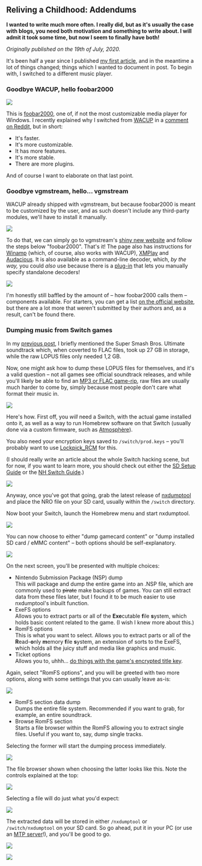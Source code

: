 ## Reliving a Childhood: Addendums

**I wanted to write much more often. I really did, but as it's usually the case with blogs, you need both motivation and something to write about. I will admit it took some time, but now I seem to finally have both!**

*Originally published on the 19th of July, 2020.*

It's been half a year since I published [my first article](childhood.html), and in the meantime a lot of things changed; things which I wanted to document in post. To begin with, I switched to a different music player.

### Goodbye WACUP, hello foobar2000

![](2-1.png)

This is [foobar2000](https://foobar2000.org/), one of, if not the most customizable media player for Windows. I recently explained why I switched from [WACUP](https://getwacup.com/) in a [comment on Reddit](https://www.reddit.com/r/musichoarder/comments/gostq8/aimp_or_foobar2000/frizxbi), but in short:

- It's faster.
- It's more customizable.
- It has more features.
- It's more stable.
- There are more plugins.

And of course I want to elaborate on that last point.

### Goodbye vgmstream, hello... vgmstream

WACUP already shipped with vgmstream, but because foobar2000 is meant to be customized by the user, and as such doesn't include any third-party modules, we'll have to install it manually.

![](2-2.png)

To do that, we can simply go to vgmstream's [shiny new website](https://vgmstream.losno.co/) and follow the steps below "foobar2000". That's it! The page also has instructions for [Winamp](https://winamp.com/) (which, of course, also works with WACUP), [XMPlay](https://xmplay.com/) and [Audacious](https://audacious-media-player.org/). It is also available as a command-line decoder, which, *by the way,* you could *also* use because there is a [plug-in](https://www.foobar2000.org/components/view/foo_input_exe) that lets you manually specify standalone decoders!

![](2-3.png)

I'm honestly still baffled by the amount of – how foobar2000 calls them – components available. For starters, you can get a list [on the official website](https://www.foobar2000.org/components), but there are a lot more that weren't submitted by their authors and, as a result, can't be found there.

### Dumping music from Switch games

In my [previous post](childhood.html), I briefly mentioned the Super Smash Bros. Ultimate soundtrack which, when coverted to FLAC files, took up 27 GB in storage, while the raw LOPUS files only needed 1,2 GB.

Now, one might ask how to dump these LOPUS files for themselves, and it's a valid question – not all games see official soundtrack releases, and while you'll likely be able to find an [MP3 or FLAC game-rip](https://www.sittingonclouds.ru/), raw files are usually much harder to come by, simply because most people don't care what format their music in.

![](2-4.png)

Here's how. First off, you *will* need a Switch, with the actual game installed onto it, as well as a way to run Homebrew software on that Switch (usually done via a custom firmware, such as [Atmosphère](https://github.com/Atmosphere-NX/Atmosphere/)).

You also need your encryption keys saved to `/switch/prod.keys` – you'll probably want to use [Lockpick_RCM](https://github.com/shchmue/Lockpick_RCM) for this.

(I should really write an article about the whole Switch hacking scene, but for now, if you want to learn more, you should check out either the [SD Setup Guide](https://switch.homebrew.guide/) or the [NH Switch Guide](https://nh-server.github.io/switch-guide/).)

![](2-5.jpg)

Anyway, once you've got that going, grab the latest release of [nxdumptool](https://github.com/DarkMatterCore/nxdumptool) and place the NRO file on your SD card, usually within the `/switch` directory.

Now boot your Switch, launch the Homebrew menu and start nxdumptool.

![](2-6.jpg)

You can now choose to either "dump gamecard content" or "dump installed SD card / eMMC content" – both options should be self-explanatory.

![](2-7.jpg)

On the next screen, you'll be presented with multiple choices:

- Nintendo Submission Package (NSP) dump  
  This will package and dump the entire game into an .NSP file, which are commonly used to ~~pirate~~ make backups of games. You can still extract data from these files later, but I found it to be much easier to use nxdumptool's inbuilt function.
- ExeFS options  
  Allows you to extract parts or all of the **Exe**cutable **f**ile **s**ystem, which holds basic content related to the game. (I wish I knew more about this.)
- RomFS options  
  This is what you want to select. Allows you to extract parts or all of the **R**ead-**o**nly **m**emory **f**ile **s**ystem, an extension of sorts to the ExeFS, which holds all the juicy stuff and media like graphics and music.
- Ticket options  
  Allows you to, uhhh... [do things with the game's encrypted title key](https://switchbrew.org/wiki/Ticket).

Again, select "RomFS options", and you will be greeted with two more options, along with some settings that you can usually leave as-is:

![](2-8.jpg)

- RomFS section data dump  
  Dumps the entire file system. Recommended if you want to grab, for example, an entire soundtrack.
- Browse RomFS section  
  Starts a file browser within the RomFS allowing you to extract single files. Useful if you want to, say, dump single tracks.

Selecting the former will start the dumping process immediately.

![](2-9.jpg)

The file browser shown when choosing the latter looks like this. Note the controls explained at the top:

![](2-10.jpg)

Selecting a file will do just what you'd expect:

![](2-11.jpg)

The extracted data will be stored in either `/nxdumptool` or `/switch/nxdumptool` on your SD card. So go ahead, put it in your PC (or use an [MTP server](https://github.com/retronx-team/mtp-server-nx)!), and you'll be good to go.

![](2-12.png)

![](2-13.png)
